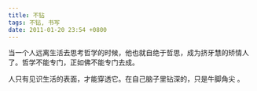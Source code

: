 ```yaml
---
title: 不钻
tags: 不钻, 书写
date: 2011-01-20 23:54 +0800
---
```



当一个人远离生活去思考哲学的时候，他也就自绝于哲思，成为挤牙慧的矫情人了。哲学不能专门，正如佛不能专门去成。

人只有见识生活的表面，才能穿透它。在自己脑子里钻深的，只是牛脚角尖 。

